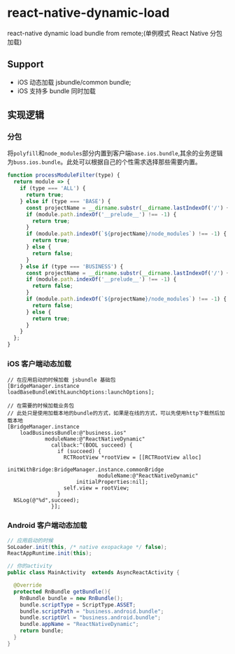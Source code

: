 # react-native-dynamic-load

react-native dynamic load bundle from remote;(单例模式 React Native 分包加载)

## Support

- iOS 动态加载 jsbundle/common bundle;
- iOS 支持多 bundle 同时加载

## 实现逻辑

### 分包

将`polyfill`和`node_modules`部分内置到客户端`base.ios.bundle`,其余的业务逻辑为`buss.ios.bundle`。此处可以根据自己的个性需求选择那些需要内置。

```js
function processModuleFilter(type) {
  return module => {
    if (type === 'ALL') {
      return true;
    } else if (type === 'BASE') {
      const projectName = __dirname.substr(__dirname.lastIndexOf('/') + 1);
      if (module.path.indexOf('__prelude__') !== -1) {
        return true;
      }
      if (module.path.indexOf(`${projectName}/node_modules`) !== -1) {
        return true;
      } else {
        return false;
      }
    } else if (type === 'BUSINESS') {
      const projectName = __dirname.substr(__dirname.lastIndexOf('/') + 1);
      if (module.path.indexOf('__prelude__') !== -1) {
        return false;
      }
      if (module.path.indexOf(`${projectName}/node_modules`) !== -1) {
        return false;
      } else {
        return true;
      }
    }
  };
}
```

### iOS 客户端动态加载

```objc
// 在应用启动的时候加载 jsbundle 基础包
[BridgeManager.instance loadBaseBundleWithLaunchOptions:launchOptions];

// 在需要的时候加载业务包
// 此处只是使用加载本地的bundle的方式，如果是在线的方式，可以先使用http下载然后加载本地
[BridgeManager.instance
    loadBusinessBundle:@"business.ios"
            moduleName:@"ReactNativeDynamic"
              callback:^(BOOL succeed) {
                if (succeed) {
                  RCTRootView *rootView = [[RCTRootView alloc]
                         initWithBridge:BridgeManager.instance.commonBridge
                             moduleName:@"ReactNativeDynamic"
                      initialProperties:nil];
                  self.view = rootView;
                }
  NSLog(@"%d",succeed);
              }];
```

### Android 客户端动态加载

```java
// 应用启动的时候
SoLoader.init(this, /* native exopackage */ false);
ReactAppRuntime.init(this);

// 你的activity
public class MainActivity  extends AsyncReactActivity {

  @Override
  protected RnBundle getBundle(){
    RnBundle bundle = new RnBundle();
    bundle.scriptType = ScriptType.ASSET;
    bundle.scriptPath = "business.android.bundle";
    bundle.scriptUrl = "business.android.bundle";
    bundle.appName = "ReactNativeDynamic";
    return bundle;
  }
}


```